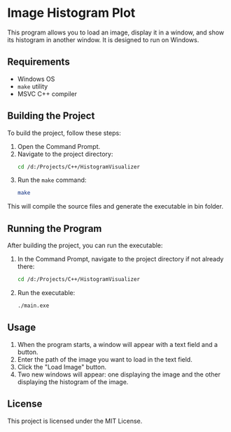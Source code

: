 # Image Histogram Plot

This program allows you to load an image, display it in a window, and show its histogram in another window. It is designed to run on Windows.

## Requirements

- Windows OS
- `make` utility
- MSVC C++ compiler

## Building the Project

To build the project, follow these steps:

1. Open the Command Prompt.
2. Navigate to the project directory:
   ```sh
   cd /d:/Projects/C++/HistogramVisualizer
   ```
3. Run the `make` command:
   ```sh
   make
   ```

This will compile the source files and generate the executable in bin folder.

## Running the Program

After building the project, you can run the executable:

1. In the Command Prompt, navigate to the project directory if not already there:
   ```sh
   cd /d:/Projects/C++/HistogramVisualizer
   ```
2. Run the executable:
   ```sh
   ./main.exe
   ```

## Usage

1. When the program starts, a window will appear with a text field and a button.
2. Enter the path of the image you want to load in the text field.
3. Click the "Load Image" button.
4. Two new windows will appear: one displaying the image and the other displaying the histogram of the image.

## License

This project is licensed under the MIT License.

